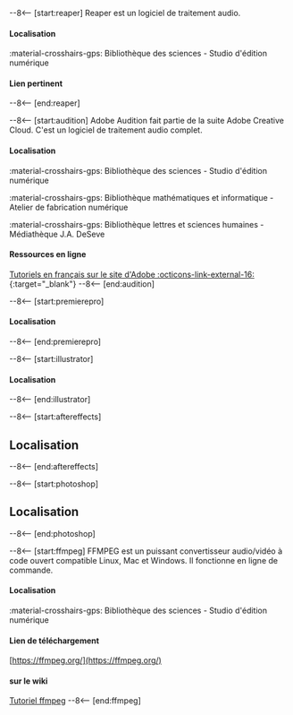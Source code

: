 <!-- AUDIO -->
--8<-- [start:reaper]
Reaper est un logiciel de traitement audio.
#### Localisation
:material-crosshairs-gps: Bibliothèque des sciences - Studio d'édition numérique
#### Lien pertinent
--8<-- [end:reaper]

--8<-- [start:audition]
Adobe Audition fait partie de la suite Adobe Creative Cloud. C'est un logiciel de traitement audio complet.
#### Localisation
:material-crosshairs-gps: Bibliothèque des sciences - Studio d'édition numérique

:material-crosshairs-gps: Bibliothèque mathématiques et informatique - Atelier de fabrication numérique

:material-crosshairs-gps: Bibliothèque lettres et sciences humaines - Médiathèque J.A. DeSeve

#### Ressources en ligne
[Tutoriels en français sur le site d'Adobe :octicons-link-external-16:](https://helpx.adobe.com/ca_fr/audition/tutorials.html){:target="_blank"}
--8<-- [end:audition]

<!-- VIDEO -->

--8<-- [start:premierepro]
#### Localisation
--8<-- [end:premierepro]

--8<-- [start:illustrator]
#### Localisation
--8<-- [end:illustrator]

--8<-- [start:aftereffects]
## Localisation
--8<-- [end:aftereffects]

--8<-- [start:photoshop]
## Localisation
--8<-- [end:photoshop]

--8<-- [start:ffmpeg]
FFMPEG est un puissant convertisseur audio/vidéo à code ouvert compatible Linux, Mac et Windows. Il fonctionne en ligne de commande.

#### Localisation
:material-crosshairs-gps: Bibliothèque des sciences - Studio d'édition numérique

#### Lien de téléchargement
[https://ffmpeg.org/](https://ffmpeg.org/)

#### sur le wiki
[Tutoriel ffmpeg](../production-audio-video/ffmpeg.md)
--8<-- [end:ffmpeg]
<!-- 3D -->

<!-- Infographie -->

<!-- Visualisation -->

<!-- Animation 2D -->

<!-- Découpe numérique -->

<!-- Brodeuse numérique -->

<!-- Moteur de jeu -->